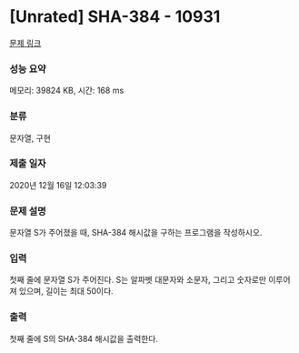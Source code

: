# [Unrated] SHA-384 - 10931 

[문제 링크](https://www.acmicpc.net/problem/10931) 

### 성능 요약

메모리: 39824 KB, 시간: 168 ms

### 분류

문자열, 구현

### 제출 일자

2020년 12월 16일 12:03:39

### 문제 설명

<p>문자열 S가 주어졌을 때, SHA-384 해시값을 구하는 프로그램을 작성하시오.</p>

### 입력 

 <p>첫째 줄에 문자열 S가 주어진다. S는 알파벳 대문자와 소문자, 그리고 숫자로만 이루어져 있으며, 길이는 최대 50이다.</p>

### 출력 

 <p>첫째 줄에 S의 SHA-384 해시값을 출력한다.</p>

